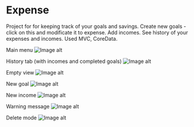 # Expense

Project for for keeping track of your goals and savings.
Create new goals - click on this and modificate it to expense. Add incomes. See history of your expenses and incomes.
Used MVC, CoreData.

Main menu
![Image alt](https://github.com/vikkiorrikki/Expense/raw/develop/Screenshots/Main_menu.png)

History tab (with incomes and completed goals)
![Image alt](https://github.com/vikkiorrikki/Expense/raw/develop/Screenshots/History_tab.png)

Empty view
![Image alt](https://github.com/vikkiorrikki/Expense/raw/develop/Screenshots/Empty_space.png)

New goal
![Image alt](https://github.com/vikkiorrikki/Expense/raw/develop/Screenshots/New_goal.png)

New income
![Image alt](https://github.com/vikkiorrikki/Expense/raw/develop/Screenshots/New_income.png)

Warning message
![Image alt](https://github.com/vikkiorrikki/Expense/raw/develop/Screenshots/Warning_message.png)

Delete mode
![Image alt](https://github.com/vikkiorrikki/Expense/raw/develop/Screenshots/Delete.png)
